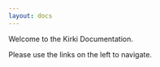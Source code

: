 ```yaml
---
layout: docs
---
```


Welcome to the Kirki Documentation.

Please use the links on the left to navigate.

